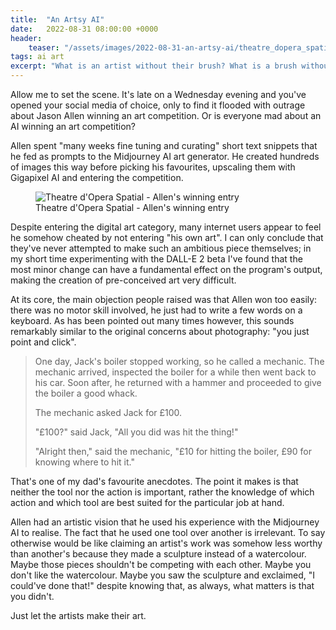 ```yaml
---
title:  "An Artsy AI"
date:   2022-08-31 08:00:00 +0000
header:
    teaser: "/assets/images/2022-08-31-an-artsy-ai/theatre_dopera_spatial.webp"
tags: ai art
excerpt: "What is an artist without their brush? What is a brush without its artist?"
---
```


Allow me to set the scene. It's late on a Wednesday evening and you've opened your social media of choice, only to find it flooded with outrage about Jason Allen winning an art competition. Or is everyone mad about an AI winning an art competition?

Allen spent "many weeks fine tuning and curating" short text snippets that he fed as prompts to the Midjourney AI art generator. He created hundreds of images this way before picking his favourites, upscaling them with Gigapixel AI and entering the competition.

<figure>
    <img src="/assets/images/2022-08-31-an-artsy-ai/theatre_dopera_spatial.webp" alt="Theatre d'Opera Spatial - Allen's winning entry">
    <figcaption>Theatre d'Opera Spatial - Allen's winning entry</figcaption>
</figure>

Despite entering the digital art category, many internet users appear to feel he somehow cheated by not entering "his own art". I can only conclude that they've never attempted to make such an ambitious piece themselves; in my short time experimenting with the DALL-E 2 beta I've found that the most minor change can have a fundamental effect on the program's output, making the creation of pre-conceived art very difficult.

At its core, the main objection people raised was that Allen won too easily: there was no motor skill involved, he just had to write a few words on a keyboard. As has been pointed out many times however, this sounds remarkably similar to the original concerns about photography: "you just point and click". 

> One day, Jack's boiler stopped working, so he called a mechanic. The mechanic arrived, inspected the boiler for a while then went back to his car. Soon after, he returned with a hammer and proceeded to give the boiler a good whack.
>
> The mechanic asked Jack for £100.
>
> "£100?" said Jack, "All you did was hit the thing!"
>
> "Alright then," said the mechanic, "£10 for hitting the boiler, £90 for knowing where to hit it."

That's one of my dad's favourite anecdotes. The point it makes is that neither the tool nor the action is important, rather the knowledge of which action and which tool are best suited for the particular job at hand.

Allen had an artistic vision that he used his experience with the Midjourney AI to realise. The fact that he used one tool over another is irrelevant. To say otherwise would be like claiming an artist's work was somehow less worthy than another's because they made a sculpture instead of a watercolour. Maybe those pieces shouldn't be competing with each other. Maybe you don't like the watercolour. Maybe you saw the sculpture and exclaimed, "I could've done that!" despite knowing that, as always, what matters is that you didn't.

Just let the artists make their art.